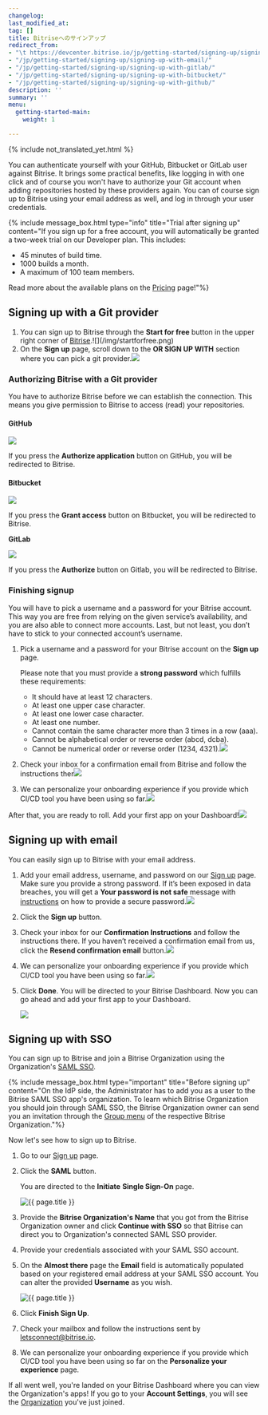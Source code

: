 ```yaml
---
changelog: 
last_modified_at: 
tag: []
title: Bitriseへのサインアップ
redirect_from:
- "\t https://devcenter.bitrise.io/jp/getting-started/signing-up/signing-up-with-email"
- "/jp/getting-started/signing-up/signing-up-with-email/"
- "/jp/getting-started/signing-up/signing-up-with-gitlab/"
- "/jp/getting-started/signing-up/signing-up-with-bitbucket/"
- "/jp/getting-started/signing-up/signing-up-with-github/"
description: ''
summary: ''
menu:
  getting-started-main:
    weight: 1

---
```

{% include not_translated_yet.html %}

You can authenticate yourself with your GitHub, Bitbucket or GitLab user against Bitrise. It brings some practical benefits, like logging in with one click and of course you won't have to authorize your Git account when adding repositories hosted by these providers again. You can of course sign up to Bitrise using your email address as well, and log in through your user credentials.

{% include message_box.html type="info" title="Trial after signing up" content="If you sign up for a free account, you will automatically be granted a two-week trial on our Developer plan. This includes:

* 45 minutes of build time.
* 1000 builds a month.
* A maximum of 100 team members.

Read more about the available plans on the [Pricing](https://www.bitrise.io/pricing/teams) page!"%}

## Signing up with a Git provider

1. You can sign up to Bitrise through the **Start for free** button in the upper right corner of [Bitrise](https://www.bitrise.io/ "https://www.bitrise.io/").![](/img/startforfree.png)
2. On the **Sign up** page, scroll down to the **OR SIGN UP WITH** section where you can pick a git provider.![](/img/signuppage.png)

### Authorizing Bitrise with a Git provider

You have to authorize Bitrise before we can establish the connection. This means you give permission to Bitrise to access (read) your repositories.

#### GitHub

![](/img/authorize-github.png)

If you press the **Authorize application** button on GitHub, you will be redirected to Bitrise.

#### Bitbucket

![](/img/authorize-bitbucket.png)

If you press the **Grant access** button on Bitbucket, you will be redirected to Bitrise.

**GitLab**

![](/img/authorize-gitlab.png)

If you press the **Authorize** button on Gitlab, you will be redirected to Bitrise.

### Finishing signup

You will have to pick a username and a password for your Bitrise account. This way you are free from relying on the given service’s availability, and you are also able to connect more accounts. Last, but not least, you don’t have to stick to your connected account’s username.

1. Pick a username and a password for your Bitrise account on the **Sign up** page.

   Please note that you must provide a **strong password** which fulfills these requirements:
   * It should have at least 12 characters.
   * At least one upper case character.
   * At least one lower case character.
   * At least one number.
   * Cannot contain the same character more than 3 times in a row (aaa).
   * Cannot be alphabetical order or reverse order (abcd, dcba).
   * Cannot be numerical order or reverse order (1234, 4321).![](/img/signuppage-1.png)
2. Check your inbox for a confirmation email from Bitrise and follow the instructions ther![](/img/checkyourinbox.png)
3. We can personalize your onboarding experience if you provide which CI/CD tool you have been using so far.![](/img/personalize.png)

After that, you are ready to roll. Add your first app on your Dashboard!![](/img/firstpage.png)

## Signing up with email

You can easily sign up to Bitrise with your email address.

1. Add your email address, username, and password on our [Sign up](https://app.bitrise.io/users/sign_up "https://app.bitrise.io/users/sign_up") page. Make sure you provide a strong password. If it’s been exposed in data breaches, you will get a **Your password is not safe** message with [instructions](https://haveibeenpwned.com/Passwords "https://haveibeenpwned.com/Passwords") on how to provide a secure password.![](/img/signuppage-1.png)
2. Click the **Sign up** button.
3. Check your inbox for our **Confirmation Instructions** and follow the instructions there. If you haven’t received a confirmation email from us, click the **Resend confirmation email** button.![](/img/checkyourinbox.png)
4. We can personalize your onboarding experience if you provide which CI/CD tool you have been using so far.![](/img/personalize.png)
5. Click **Done**. You will be directed to your Bitrise Dashboard. Now you can go ahead and add your first app to your Dashboard.

   ![](/img/firstpage.png)

## Signing up with SSO

You can sign up to Bitrise and join a Bitrise Organization using the Organization's [SAML SSO](/team-management/organizations/saml-sso-in-organizations/).

{% include message_box.html type="important" title="Before signing up" content="On the IdP side, the Administrator has to add you as a user to the Bitrise SAML SSO app's organization. To learn which Bitrise Organization you should join through SAML SSO, the Bitrise Organization owner can send you an invitation through the [Group menu](/team-management/organizations/members-organizations/#adding-members-to-organizations) of the respective Bitrise Organization."%}

Now let's see how to sign up to Bitrise.

1. Go to our [Sign up](https://app.bitrise.io/users/sign_up) page.
2. Click the **SAML** button.

   You are directed to the **Initiate** **Single Sign-On** page.

   ![{{ page.title }}](/img/saml-sso-sign-up.jpg)
3. Provide the **Bitrise Organization's Name** that you got from the Bitrise Organization owner and click **Continue with SSO** so that Bitrise can direct you to Organization's connected SAML SSO provider.
4. Provide your credentials associated with your SAML SSO account.
5. On the **Almost there** page the **Email** field is automatically populated based on your registered email address at your SAML SSO account. You can alter the provided **Username** as you wish.

   ![{{ page.title }}](/img/signup-saml-almost-there-1.jpg)
6. Click **Finish Sign Up**.
7. Check your mailbox and follow the instructions sent by letsconnect@bitrise.io.
8. We can personalize your onboarding experience if you provide which CI/CD tool you have been using so far on the **Personalize your experience** page.

If all went well, you're landed on your Bitrise Dashboard where you can view the Organization's apps! If you go to your **Account Settings**, you will see the [Organization]() you've just joined.